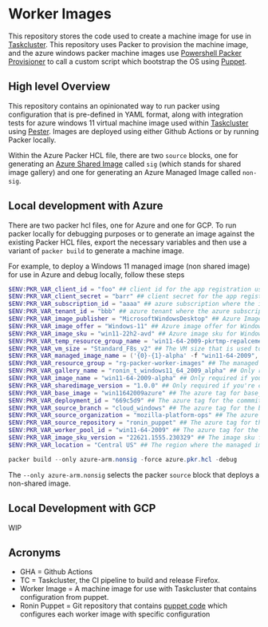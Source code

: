 # Worker Images
This repository stores the code used to create a machine image for use in [Taskcluster](https://github.com/taskcluster). This repository uses Packer to provision the machine image, and the azure windows packer machine images use [Powershell Packer Provisioner](https://developer.hashicorp.com/packer/docs/provisioners/powershell) to call a custom script which bootstrap the OS using [Puppet](https://www.puppet.com/docs/puppet/7/puppet_index.html).

## High level Overview

This repository contains an opinionated way to run packer using configuration that is pre-defined in YAML format, along with integration tests for azure windows 11 virtual machine image used within [Taskcluster](https://github.com/taskcluster) using [Pester](https://pester.dev/). Images are deployed using either Github Actions or by running Packer locally. 

Within the Azure Packer HCL file, there are two `source` blocks, one for generating an [Azure Shared Image](https://learn.microsoft.com/en-us/azure/virtual-machines/shared-image-galleries?tabs=azure-cli) called `sig` (which stands for shared image gallery) and one for generating an Azure Managed Image called `non-sig`.

## Local development with Azure

There are two packer hcl files, one for Azure and one for GCP. To run packer locally for debugging purposes or to generate an image against the existing Packer HCL files, export the necessary variables and then use a variant of `packer build` to generate a machine image.

For example, to deploy a Windows 11 managed image (non shared image) for use in Azure and debug locally, follow these steps

```PowerShell
$ENV:PKR_VAR_client_id = "foo" ## client id for the app registration used to provision azure images
$ENV:PKR_VAR_client_secret = "barr" ## client secret for the app registration used to provision azure images
$ENV:PKR_VAR_subscription_id = "aaaa" ## azure subscription where the image will be deployed to
$ENV:PKR_VAR_tenant_id = "bbb" ## azure tenant where the azure subscription lives
$ENV:PKR_VAR_image_publisher = "MicrosoftWindowsDesktop" ## Azure Image Publisher where Windows 11 SKU lives
$ENV:PKR_VAR_image_offer = "Windows-11" ## Azure image offer for Windows 11
$ENV:PKR_VAR_image_sku = "win11-22h2-avd" ## Azure image sku for Windows 11
$ENV:PKR_VAR_temp_resource_group_name = 'win11-64-2009-pkrtmp-repalcemen' ## Name of the resource group to build the image in
$ENV:PKR_VAR_vm_size = "Standard_F8s_v2" ## The VM size that is used to build the image
$ENV:PKR_VAR_managed_image_name = ('{0}-{1}-alpha' -f "win11-64-2009", $ENV:PKR_VAR_image_sku) ## The name of the Azure managed image
$ENV:PKR_VAR_resource_group = "rg-packer-worker-images" ## The managed image resource group that contains the Azure managed image
$ENV:PKR_VAR_gallery_name = "ronin_t_windows11_64_2009_alpha" ## Only required if you're creating a Shared Image in a gallery
$ENV:PKR_VAR_image_name = "win11-64-2009-alpha" ## Only required if you're creating a Shared Image in a gallery
$ENV:PKR_VAR_sharedimage_version = "1.0.0" ## Only required if you're creating a Shared Image in a gallery
$ENV:PKR_VAR_base_image = "win11642009azure" ## The azure tag for base_image
$ENV:PKR_VAR_deployment_id = "669c5d9" ## The azure tag for the commmit hash used with puppet
$ENV:PKR_VAR_source_branch = "cloud_windows" ## The azure tag for the branch used with puppet
$ENV:PKR_VAR_source_organization = "mozilla-platform-ops" ## The azure tag for the organization used with puppet
$ENV:PKR_VAR_source_repository = "ronin_puppet" ## The azure tag for the repository used with puppet
$ENV:PKR_VAR_worker_pool_id = "win11-64-2009" ## The azure tag for the taskcluster worker pool id
$ENV:PKR_VAR_image_sku_version = "22621.1555.230329" ## The image sku for windows 11
$ENV:PKR_VAR_location = "Central US" ## The region where the managed image will be built.

packer build --only azure-arm.nonsig -force azure.pkr.hcl -debug
```

The `--only azure-arm.nonsig` selects the packer `source` block that deploys a non-shared image.

## Local Development with GCP

WIP

## Acronyms

* GHA = Github Actions
* TC = Taskcluster, the CI pipeline to build and release Firefox.
* Worker Image = A machine image for use with Taskcluster that contains configuration from puppet.
* Ronin Puppet = Git repository that contains [puppet code](https://github.com/mozilla-platform-ops/ronin_puppet) which configures each worker image with specific configuration 
